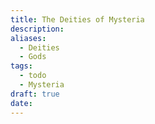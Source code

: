 ```yaml
---
title: The Deities of Mysteria
description: 
aliases:
  - Deities
  - Gods
tags:
  - todo
  - Mysteria
draft: true
date:
---
```

